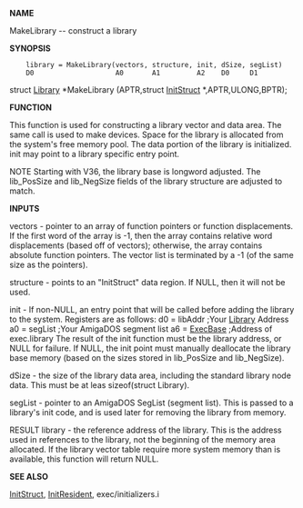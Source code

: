 
**NAME**

MakeLibrary -- construct a library

**SYNOPSIS**

```
    library = MakeLibrary(vectors, structure, init, dSize, segList)
    D0                    A0       A1         A2    D0     D1

```
struct [Library](Library) *MakeLibrary
(APTR,struct [InitStruct](InitStruct) *,APTR,ULONG,BPTR);

**FUNCTION**

This function is used for constructing a library vector and data
area.  The same call is used to make devices.  Space for the library
is allocated from the system's free memory pool.  The data portion of
the library is initialized.  init may point to a library specific
entry point.

NOTE
Starting with V36, the library base is longword adjusted.  The
lib_PosSize and lib_NegSize fields of the library structure are
adjusted to match.

**INPUTS**

vectors - pointer to an array of function pointers or function
displacements.  If the first word of the array is -1, then
the array contains relative word displacements (based off
of vectors); otherwise, the array contains absolute
function pointers. The vector list is terminated by a -1
(of the same size as the pointers).

structure - points to an &#034;InitStruct&#034; data region.  If NULL,
then it will not be used.

init -  If non-NULL, an entry point that will be called before adding
the library to the system.  Registers are as follows:
d0 = libAddr    ;Your [Library](Library) Address
a0 = segList    ;Your AmigaDOS segment list
a6 = [ExecBase](ExecBase)  ;Address of exec.library
The result of the init function must be the library address,
or NULL for failure.   If NULL, the init point must manually
deallocate the library base memory (based on the sizes stored
in lib_PosSize and lib_NegSize).

dSize - the size of the library data area, including the
standard library node data.  This must be at leas
sizeof(struct Library).

segList - pointer to an AmigaDOS SegList (segment list).
This is passed to a library's init code, and is used later
for removing the library from memory.

RESULT
library - the reference address of the library.  This is the
address used in references to the library, not the
beginning of the memory area allocated.  If the library
vector table require more system memory than is
available, this function will return NULL.

**SEE ALSO**

[InitStruct](InitStruct), [InitResident](InitResident), exec/initializers.i
